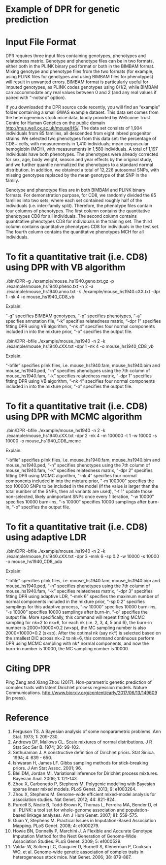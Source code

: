 
# Example of DPR for genetic prediction

# Input File Format
DPR requires three input files containing genotypes, phenotypes and relatedness matrix. Genotype and phenotype files can be in two formats, either both in the PLINK binary ped format or both in the BIMBAM format. Mixing genotype and phenotype files from the two formats (for example, using PLINK files for genotypes and using BIMBAM files for phenotypes) will result in unwanted errors. BIMBAM format is particularly useful for imputed genotypes, as PLINK codes genotypes using 0/1/2, while BIMBAM can accommodate any real values between 0 and 2 (and any real values if paired with “-notsnp” option).

If you downloaded the DPR source code recently, you will find an “example” folder containing a small GWAS example dataset. This data set comes from the heterogeneous stock mice data, kindly provided by Wellcome Trust Centre for Human Genetics on the public domain http://mus.well.ox.ac.uk/mouse/HS/. The data set consists of 1,904 individuals from 85 families, all descended from eight inbred progenitor strains. We selected two phenotypes from this data set: the percentage of CD8+ cells, with measurements in 1,410 individuals; mean corpuscular hemoglobin (MCH), with measurements in 1,580 individuals. A total of 1,197 individuals have both phenotypes. The phenotypes were already corrected for sex, age, body weight, season and year effects by the original study, and we further quantile normalized the phenotypes to a standard normal distribution. In addition, we obtained a total of 12,226 autosomal SNPs, with missing genotypes replaced by the mean genotype of that SNP in the family. 

Genotype and phenotype files are in both BIMBAM and PLINK binary formats. For demonstration purpose, for CD8, we randomly divided the 85 families into two sets, where each set contained roughly half of the individuals (i.e. inter-family split). Therefore, the phenotype files contain four columns of phenotypes. The first column contains the quantitative phenotypes CD8 for all individuals. The second column contains quantitative phenotypes CD8 for individuals in the training set. The third column contains quantitative phenotypes CD8 for individuals in the test set. The fourth column contains the quantitative phenotypes MCH for all individuals.

# To fit a quantitative trait (i.e. CD8) using DPR with VB algorithm
./bin/DPR -g ./example/mouse_hs1940.geno.txt.gz -p ./example/mouse_hs1940.pheno.txt -n 2 -a ./example/mouse_hs1940.anno.txt -k  ./example/mouse_hs1940.cXX.txt -dpr 1 -nk 4 -o mouse_hs1940_CD8_vb

Explain:

“-g” specifies BIMBAM genotypes, “-p” specifies phenotypes, “-a” specifies annotation file, “-k” specifies relatedness matrix, “-dpr 1” specifies fitting DPR using VB algorithm, “-nk 4” specifies four normal components included in into the mixture prior, “-o” specifies the output file.

./bin/DPR -bfile ./example/mouse_hs1940 -n 2 -k ./example/mouse_hs1940.cXX.txt -dpr 1 -nk 4 -o mouse_hs1940_CD8_vb

Explain:

“-bfile” specifies plink files, i.e. mouse_hs1940.fam, mouse_hs1940.bim and mouse_hs1940.ped, “-n” specifies phenotypes using the 7th column of mouse_hs1940.fam, “-k” specifies relatedness matrix, “-dpr 1” specifies fitting DPR using VB algorithm, “-nk 4” specifies four normal components included in into the mixture prior, “-o” specifies the output file.

# To fit a quantitative trait (i.e. CD8) using DPR with MCMC algorithm
./bin/DPR -bfile ./example/mouse_hs1940 -n 2 -k ./example/mouse_hs1940.cXX.txt -dpr 2 -nk 4 -m 100000 -t 1 -w 10000 -s 10000 -o mouse_hs1940_CD8_mcmc

Explain:

“-bfile” specifies plink files, i.e. mouse_hs1940.fam, mouse_hs1940.bim and mouse_hs1940.ped, “-n” specifies phenotypes using the 7th column of mouse_hs1940.fam, “-k” specifies relatedness matrix, “-dpr 2” specifies fitting DPR using MCMC algorithm, “-nk 4” specifies four normal components included in into the mixture prior, "-m 100000" specifies the top 100000 SNPs to be included in the model (if the value is larger than the total number of the SNPs, then all variants are used), "-t 1" update those non-selected, likely unimportant SNPs once every 1 iteration, “-w 10000” specifies 10000 burn-ins, “-s 10000” specifies 10000 samplings after burn-in, “-o” specifies the output file.

# To fit a quantitative trait (i.e. CD8) using adaptive LDR
./bin/DPR -bfile ./example/mouse_hs1940 -n 2 -k ./example/mouse_hs1940.cXX.txt -dpr 3 -mnk 6 -sp 0.2 -w 10000 -s 10000 -o mouse_hs1940_CD8_ada

Explain:

“-bfile” specifies plink files, i.e. mouse_hs1940.fam, mouse_hs1940.bim and mouse_hs1940.ped, “-n” specifies phenotypes using the 7th column of mouse_hs1940.fam, “-k” specifies relatedness matrix, “-dpr 3” specifies fitting DPR using adaptive LDR, “-mnk 6” specifies the maximum number of normal components included in the mixture prior, “-sp 0.2” specifies samplings for this adaptive process, “-w 10000” specifies 10000 burn-ins, “-s 10000” specifies 10000 samplings after burn-in, “-o” specifies the output file. More specifically, this command will repeat fitting MCMC sampling for nk=2 to nk=6, for each nk (i.e. 2, 3, 4, 5 and 6), the burn-in number is 2000=10000×0.2 (w×sp), the MC sampling number is also 2000=10000×0.2 (s×sp). After the optimal nk (say nk*) is selected based on the smallest DIC across nk=2 to nk=6, this command continuous perform DPR using MCMC sampling with nk* normal components, and now the burn-in number is 10000, the MC sampling number is 10000.

# Citing DPR
Ping Zeng and Xiang Zhou (2017). Non-parametric genetic prediction of complex traits with latent Dirichlet process regression models. Nature Communications. http://www.biorxiv.org/content/early/2017/06/13/149609 (in press).

# Reference
1. Ferguson TS. A Bayesian analysis of some nonparametric problems. Ann Stat. 1973; 1: 209-230.
2. Andrews DF, Mallows CL. Scale mixtures of normal distributions. J R Stat Soc Ser B. 1974; 36: 99-102.
3. Sethuraman J. A constructive definition of Dirichlet priors. Stat Sinica. 1994; 4: 639 - 650.
4. Ishwaran H, James LF. Gibbs sampling methods for stick-breaking priors. J Am Stat Assoc. 2001; 96.
5. Blei DM, Jordan MI. Variational inference for Dirichlet process mixtures. Bayesian Anal. 2006; 1: 121-143.
6. Zhou X, Carbonetto P, Stephens M. Polygenic modeling with Bayesian sparse linear mixed models. PLoS Genet. 2013; 9: e1003264.
7. Zhou X, Stephens M. Genome-wide efficient mixed-model analysis for association studies. Nat Genet. 2012; 44: 821-824.
8. Purcell S, Neale B, Todd-Brown K, Thomas L, Ferreira MA, Bender D, et al. PLINK: a tool set for whole-genome association and population-based linkage analyses. Am J Hum Genet. 2007; 81: 559-575.
9. Guan Y, Stephens M. Practical Issues in Imputation-Based Association Mapping. PLoS Genet. 2008; 4: e1000279.
10. Howie BN, Donnelly P, Marchini J. A Flexible and Accurate Genotype Imputation Method for the Next Generation of Genome-Wide Association Studies. PLoS Genet. 2009; 5: e1000529.
11. Valdar W, Solberg LC, Gauguier D, Burnett S, Klenerman P, Cookson WO, et al. Genome-wide genetic association of complex traits in heterogeneous stock mice. Nat Genet. 2006; 38: 879-887.


